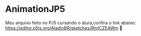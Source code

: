 # AnimationJP5
Meu arquivo feito no PJ5 cursando o alura,confira o link abaixo:
https://editor.p5js.org/AladinBR/sketches/RmICZEAWm
                     🤗
